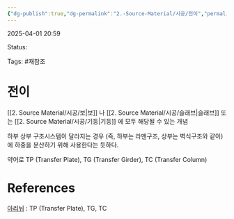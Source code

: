 ```yaml
---
{"dg-publish":true,"dg-permalink":"2.-Source-Material/시공/전이","permalink":"/2.-Source-Material/시공/전이/"}
---
```



2025-04-01 20:59

Status: 

Tags: #재참조 

# 전이
[[2. Source Material/시공/보\|보]] 나 [[2. Source Material/시공/슬래브\|슬래브]] 또는 [[2. Source Material/시공/기둥\|기둥]] 에 모두 해당될 수 있는 개념

하부 상부 구조시스템이 달라지는 경우 (즉, 하부는 라멘구조, 상부는 벽식구조와 같이) 에 하중을 분산하기 위해 사용한다는 듯하다.

약어로 TP (Transfer Plate), TG (Transfer Girder), TC (Transfer Column)

# References
[아리뉘](https://m.blog.naver.com/minjoo9318/221286927445?recommendTrackingCode=2) : TP (Transfer Plate), TG, TC